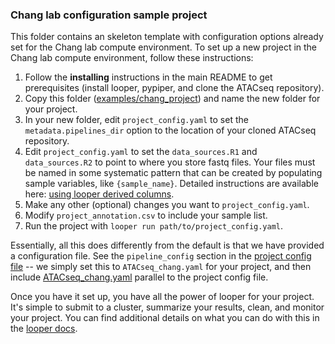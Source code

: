### Chang lab configuration sample project

This folder contains an skeleton template with configuration options already set for the Chang lab compute environment. To set up a new project in the Chang lab compute environment, follow these instructions:

1. Follow the **installing** instructions in the main README to get prerequisites (install looper, pypiper, and clone the ATACseq repository).
2. Copy this folder ([examples/chang_project](examples/chang_project/)) and name the new folder for your project.
3. In your new folder, edit `project_config.yaml` to set the `metadata.pipelines_dir` option to the location of your cloned ATACseq repository.
4. Edit `project_config.yaml` to set the `data_sources.R1` and `data_sources.R2`  to point to where you store fastq files. Your files must be named in some systematic pattern that can be created by populating sample variables, like `{sample_name}`. Detailed instructions are available here: [using looper derived columns](http://looper.readthedocs.io/en/latest/advanced.html#pointing-to-flexible-data-with-derived-columns).
5. Make any other (optional) changes you want to `project_config.yaml`.
6. Modify `project_annotation.csv` to include your sample list.
7. Run the project with `looper run path/to/project_config.yaml`.

Essentially, all this does differently from the default is that we have provided a configuration file. See the `pipeline_config` section in the [project config file](examples/chang_project/project_config.yaml) -- we simply set this to `ATACseq_chang.yaml` for your project, and then include [ATACseq_chang.yaml](examples/chang_project/ATACseq_chang.yaml) parallel to the project config file. 

Once you have it set up, you have all the power of looper for your project. It's simple to submit to a cluster, summarize your results, clean, and monitor your project. You can find additional details on what you can do with this in the [looper docs](http://looper.readthedocs.io/).